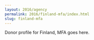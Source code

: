 ```yaml
---
layout: 2016/agency
permalink: 2016/finland-mfa/index.html
slug: finland-mfa
---
```


Donor profile for Finland, MFA goes here.
